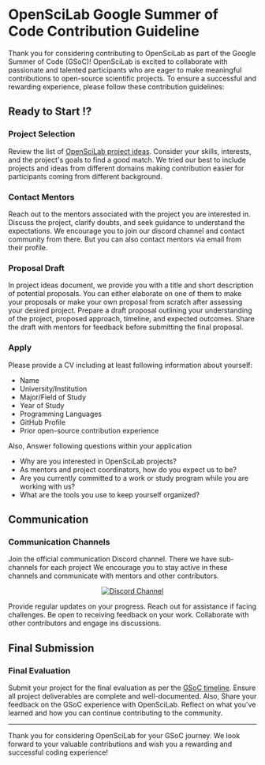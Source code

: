 # OpenSciLab Google Summer of Code Contribution Guideline

Thank you for considering contributing to OpenSciLab as part of the Google Summer of Code (GSoC)! OpenSciLab is excited to collaborate with passionate and talented participants who are eager to make meaningful contributions to open-source scientific projects. To ensure a successful and rewarding experience, please follow these contribution guidelines:

## Ready to Start !?

### Project Selection
Review the list of [OpenSciLab project ideas](https://github.com/openscilab/GSoC2024/blob/main/IDEAS.md). Consider your skills, interests, and the project's goals to find a good match. We tried our best to include projects and ideas from different domains making contribution easier for participants coming from different background.

### Contact Mentors
Reach out to the mentors associated with the project you are interested in. Discuss the project, clarify doubts, and seek guidance to understand the expectations. We encourage you to join our discord channel and contact community from there. But you can also contact mentors via email from their profile.

### Proposal Draft
In project ideas document, we provide you with a title and short description of potential proposals. You can either elaborate on one of them to make your proposals or make your own proposal from scratch after assessing your desired project. Prepare a draft proposal outlining your understanding of the project, proposed approach, timeline, and expected outcomes. Share the draft with mentors for feedback before submitting the final proposal.

### Apply
Please provide a CV including at least following information about yourself:
* Name
* University/Institution
* Major/Field of Study
* Year of Study
* Programming Languages
* GitHub Profile
* Prior open-source contribution experience

Also, Answer following questions within your application
* Why are you interested in OpenSciLab projects?
* As mentors and project coordinators, how do you expect us to be?
* Are you currently committed to a work or study program while you are working with us?
* What are the tools you use to keep yourself organized?

## Communication

### Communication Channels
Join the official communication Discord channel. There we have sub-channels for each project
We encourage you to stay active in these channels and communicate with mentors and other contributors.

<div align="center">
    <a href="https://discord.com/invite/27J5SmWmdf">
        <img src="https://img.shields.io/discord/1064533716615049236.svg?style=for-the-badge" alt="Discord Channel">
    </a>
</div>

Provide regular updates on your progress. Reach out for assistance if facing challenges. Be open to receiving feedback on your work. Collaborate with other contributors and engage ins discussions.

## Final Submission

### Final Evaluation
Submit your project for the final evaluation as per the [GSoC timeline](https://developers.google.com/open-source/gsoc/timeline). Ensure all project deliverables are complete and well-documented. Also, Share your feedback on the GSoC experience with OpenSciLab. Reflect on what you've learned and how you can continue contributing to the community.

<hr>

Thank you for considering OpenSciLab for your GSoC journey. We look forward to your valuable contributions and wish you a rewarding and successful coding experience!
